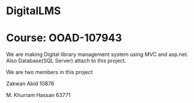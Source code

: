 # DigitalLMS

# Course: OOAD-107943

We are making Digital library management system using MVC and asp.net. Also Database(SQL Server) attach to this project.

We are two members in this project

Zakwan Abid 10876

M. Khurram Hassan 63771
